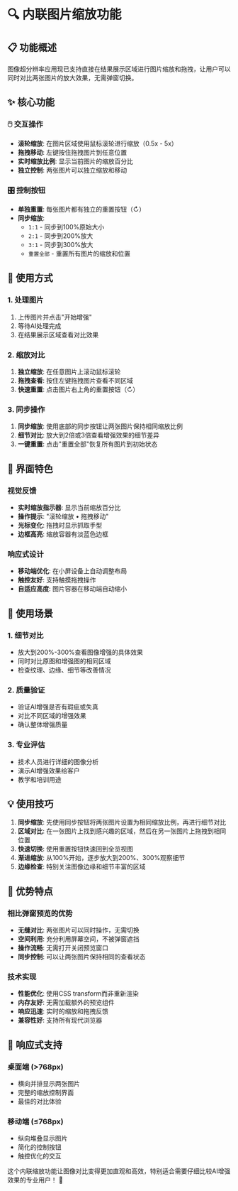 # 🔍 内联图片缩放功能

## 📋 功能概述

图像超分辨率应用现已支持直接在结果展示区域进行图片缩放和拖拽，让用户可以同时对比两张图片的放大效果，无需弹窗切换。

## ✨ 核心功能

### 🖱️ 交互操作
- **滚轮缩放**: 在图片区域使用鼠标滚轮进行缩放（0.5x - 5x）
- **拖拽移动**: 左键按住拖拽图片到任意位置
- **实时缩放比例**: 显示当前图片的缩放百分比
- **独立控制**: 两张图片可以独立缩放和移动

### 🎛️ 控制按钮
- **单独重置**: 每张图片都有独立的重置按钮（↻）
- **同步缩放**: 
  - `1:1` - 同步到100%原始大小
  - `2:1` - 同步到200%放大
  - `3:1` - 同步到300%放大
  - `重置全部` - 重置所有图片的缩放和位置

## 🎯 使用方式

### 1. 处理图片
1. 上传图片并点击"开始增强"
2. 等待AI处理完成
3. 在结果展示区域查看对比效果

### 2. 缩放对比
1. **独立缩放**: 在任意图片上滚动鼠标滚轮
2. **拖拽查看**: 按住左键拖拽图片查看不同区域
3. **快速重置**: 点击图片右上角的重置按钮（↻）

### 3. 同步操作
1. **同步缩放**: 使用底部的同步按钮让两张图片保持相同缩放比例
2. **细节对比**: 放大到2倍或3倍查看增强效果的细节差异
3. **一键重置**: 点击"重置全部"恢复所有图片到初始状态

## 🎨 界面特色

### 视觉反馈
- **实时缩放指示器**: 显示当前缩放百分比
- **操作提示**: "滚轮缩放 • 拖拽移动"
- **光标变化**: 拖拽时显示抓取手型
- **边框高亮**: 缩放容器有淡蓝色边框

### 响应式设计
- **移动端优化**: 在小屏设备上自动调整布局
- **触控友好**: 支持触摸拖拽操作
- **自适应高度**: 图片容器在移动端自动缩小

## 🚀 使用场景

### 1. 细节对比
- 放大到200%-300%查看图像增强的具体效果
- 同时对比原图和增强图的相同区域
- 检查纹理、边缘、细节等改善情况

### 2. 质量验证
- 验证AI增强是否有瑕疵或失真
- 对比不同区域的增强效果
- 确认整体增强质量

### 3. 专业评估
- 技术人员进行详细的图像分析
- 演示AI增强效果给客户
- 教学和培训用途

## 💡 使用技巧

1. **同步缩放**: 先使用同步按钮将两张图片设置为相同缩放比例，再进行细节对比
2. **区域对比**: 在一张图片上找到感兴趣的区域，然后在另一张图片上拖拽到相同位置
3. **快速切换**: 使用重置按钮快速回到全览视图
4. **渐进缩放**: 从100%开始，逐步放大到200%、300%观察细节
5. **边缘检查**: 特别关注图像边缘和细节丰富的区域

## 🎯 优势特点

### 相比弹窗预览的优势
- **无缝对比**: 两张图片可以同时操作，无需切换
- **空间利用**: 充分利用屏幕空间，不被弹窗遮挡
- **操作流畅**: 无需打开关闭预览窗口
- **同步控制**: 可以让两张图片保持相同的查看状态

### 技术实现
- **性能优化**: 使用CSS transform而非重新渲染
- **内存友好**: 无需加载额外的预览组件
- **响应迅速**: 实时的缩放和拖拽反馈
- **兼容性好**: 支持所有现代浏览器

## 📱 响应式支持

### 桌面端 (>768px)
- 横向并排显示两张图片
- 完整的缩放控制界面
- 最佳的对比体验

### 移动端 (≤768px)
- 纵向堆叠显示图片
- 简化的控制按钮
- 触控优化的交互

这个内联缩放功能让图像对比变得更加直观和高效，特别适合需要仔细比较AI增强效果的专业用户！ 🎉
